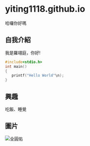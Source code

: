# yiting1118.github.io
哈囉你好嗎
## 自我介紹
我是羅翊庭，你好!
```C
#include<stdio.h>
int main()
{
   printf("Hello World"\n);
}
```
## 興趣
吃飯、睡覺

## 圖片
![全圓佑](https://encrypted-tbn0.gstatic.com/images?q=tbn:ANd9GcTjwaOrkKw_2bNRwPZXEQ1AiKK_fZ-gHM1IBA&usqp=CAU)
